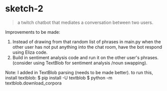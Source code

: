 # sketch-2

> a twitch chatbot that mediates a conversation between two users.

Improvements to be made:
1. Instead of drawing from that random list of phrases in main.py when the other user has not put anything into the chat room, have the bot respond using Eliza code.
2. Build in sentiment analysis code and run it on the other user's phrases. (consider using TextBlob for sentiment analysis /noun swapping).

Note: I added in TextBlob parsing (needs to be made better). to run this, install textblob:
$ pip install -U textblob
$ python -m textblob.download_corpora
